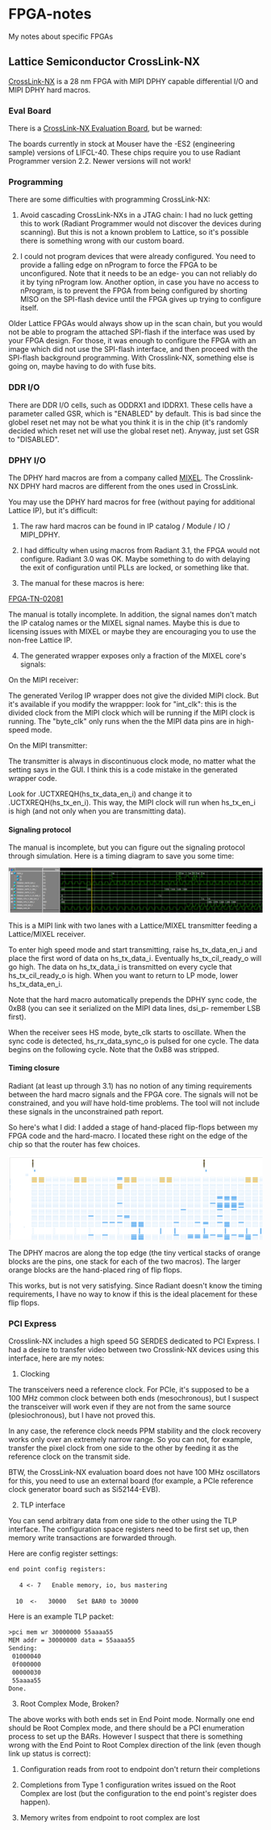 # FPGA-notes

My notes about specific FPGAs

## Lattice Semiconductor CrossLink-NX

[CrossLink-NX](https://www.latticesemi.com/CrossLinkNX) is a 28 nm FPGA with
MIPI DPHY capable differential I/O and MIPI DPHY hard macros.

### Eval Board

There is a [CrossLink-NX Evaluation Board](https://www.latticesemi.com/en/Products/DevelopmentBoardsAndKits/CrossLink-NXEvaluationBoard),
but be warned:

The boards currently in stock at Mouser have the -ES2 (engineering sample)
versions of LIFCL-40.  These chips require you to use Radiant Programmer
version 2.2.  Newer versions will not work!

### Programming

There are some difficulties with programming CrossLink-NX:

1. Avoid cascading CrossLink-NXs in a JTAG chain: I had no luck getting this
to work (Radiant Programmer would not discover the devices during scanning). 
But this is not a known problem to Lattice, so it's possible there is
something wrong with our custom board.

2.  I could not program devices that were already configured.  You need to
provide a falling edge on nProgram to force the FPGA to be unconfigured. 
Note that it needs to be an edge- you can not reliably do it by tying
nProgram low.  Another option, in case you have no access to nProgram, is to
prevent the FPGA from being configured by shorting MISO on the SPI-flash
device until the FPGA gives up trying to configure itself.

Older Lattice FPGAs would always show up in the scan chain, but you would
not be able to program the attached SPI-flash if the interface was used by
your FPGA design.  For those, it was enough to configure the FPGA with an
image which did not use the SPI-flash interface, and then proceed with the
SPI-flash background programming.  With Crosslink-NX, something else is
going on, maybe having to do with fuse bits.

### DDR I/O

There are DDR I/O cells, such as ODDRX1 and IDDRX1.  These cells have a
parameter called GSR, which is "ENABLED" by default.  This is bad since the
globel reset net may not be what you think it is in the chip (it's randomly
decided which reset net will use the global reset net).  Anyway, just set
GSR to "DISABLED".

### DPHY I/O

The DPHY hard macros are from a company called [MIXEL](https://mixel.com/). 
The Crosslink-NX DPHY hard macros are different from the ones used in
CrossLink.

You may use the DPHY hard macros for free (without paying for additional
Lattice IP), but it's difficult:

1. The raw hard macros can be found in IP catalog / Module / IO / MIPI_DPHY. 

2. I had difficulty when using macros from Radiant 3.1, the FPGA would not
configure.  Radiant 3.0 was OK.  Maybe something to do with delaying the
exit of configuration until PLLs are locked, or something like that.

3. The manual for these macros is here:

[FPGA-TN-02081](https://www.latticesemi.com/view_document?document_id=52781)

The manual is totally incomplete.  In addition, the signal names don't match
the IP catalog names or the MIXEL signal names.  Maybe this is due to
licensing issues with MIXEL or maybe they are encouraging you to use the
non-free Lattice IP.

4. The generated wrapper exposes only a fraction of the MIXEL core's
signals:

On the MIPI receiver:

The generated Verilog IP wrapper does not give the divided MIPI clock.  But
it's available if you modify the wrappper: look for "int_clk": this is the
divided clock from the MIPI clock which will be running if the MIPI clock is
running.  The "byte_clk" only runs when the the MIPI data pins are in
high-speed mode.

On the MIPI transmitter:

The transmitter is always in discontinuous clock mode, no matter what the
setting says in the GUI.  I think this is a code mistake in the generated
wrapper code.

Look for .UCTXREQH(hs_tx_data_en_i) and change it to .UCTXREQH(hs_tx_en_i). 
This way, the MIPI clock will run when hs_tx_en_i is high (and not only when
you are transmitting data).

#### Signaling protocol

The manual is incomplete, but you can figure out the signaling protocol through
simulation.  Here is a timing diagram to save you some time:

![CrossLink-NX DPHY Signals](doc/crosslinknx-dphy.png)

This is a MIPI link with two lanes with a Lattice/MIXEL transmitter feeding
a Lattice/MIXEL receiver.

To enter high speed mode and start transmitting, raise hs_tx_data_en_i and
place the first word of data on hs_tx_data_i.  Eventually hs_tx_cil_ready_o
will go high.  The data on hs_tx_data_i is transmitted on every cycle that
hs_tx_cil_ready_o is high.  When you want to return to LP mode, lower
hs_tx_data_en_i.

Note that the hard macro automatically prepends the DPHY sync code, the 0xB8
(you can see it serialized on the MIPI data lines, dsi_p- remember LSB first).

When the receiver sees HS mode, byte_clk starts to oscillate.  When the sync
code is detected, hs_rx_data_sync_o is pulsed for one cycle.  The data
begins on the following cycle.  Note that the 0xB8 was stripped.

#### Timing closure

Radiant (at least up through 3.1) has no notion of any timing requirements
between the hard macro signals and the FPGA core.  The signals will not be
constrained, and you *will* have hold-time problems.  The tool will not
include these signals in the unconstrained path report.

So here's what I did: I added a stage of hand-placed flip-flops between my
FPGA code and the hard-macro.  I located these right on the edge of the chip
so that the router has few choices.

![CrossLink-NX DPHY Placement](doc/crosslinknx-placement.png)

The DPHY macros are along the top edge (the tiny vertical stacks of orange
blocks are the pins, one stack for each of the two macros).  The larger
orange blocks are the hand-placed ring of flip flops.

This works, but is not very satisfying.  Since Radiant doesn't know the
timing requirements, I have no way to know if this is the ideal placement
for these flip flops.

### PCI Express

Crosslink-NX includes a high speed 5G SERDES dedicated to PCI Express.  I
had a desire to transfer video between two Crosslink-NX devices using this
interface, here are my notes:

1. Clocking

The transceivers need a reference clock.  For PCIe, it's supposed to be a
100 MHz common clock between both ends (mesochronous), but I suspect the
transceiver will work even if they are not from the same source
(plesiochronous), but I have not proved this.

In any case, the reference clock needs PPM stability and the clock recovery
works only over an extremely narrow range.  So you can not, for example,
transfer the pixel clock from one side to the other by feeding it as the
reference clock on the transmit side.

BTW, the CrossLink-NX evaluation board does not have 100 MHz oscillators for
this, you need to use an external board (for example, a PCIe reference clock
generator board such as Si52144-EVB).

2. TLP interface

You can send arbitrary data from one side to the other using the TLP
interface.  The configuration space registers need to be first set up, then
memory write transactions are forwarded through.

Here are config register settings:

~~~~
end point config registers:

   4 <- 7   Enable memory, io, bus mastering

  10  <-   30000   Set BAR0 to 30000
~~~~

Here is an example TLP packet:

~~~~
>pci mem wr 30000000 55aaaa55
MEM addr = 30000000 data = 55aaaa55
Sending:
 01000040
 0f000000
 00000030
 55aaaa55
Done.
~~~~

3. Root Complex Mode, Broken?

The above works with both ends set in End Point mode.  Normally one end
should be Root Complex mode, and there should be a PCI enumeration process
to set up the BARs.  However I suspect that there is something wrong with
the End Point to Root Complex direction of the link (even though link up
status is correct):

1. Configuration reads from root to endpoint don't return their completions

2. Completions from Type 1 configuration writes issued on the Root Complex
are lost (but the configuration to the end point's register does happen).

3. Memory writes from endpoint to root complex are lost

